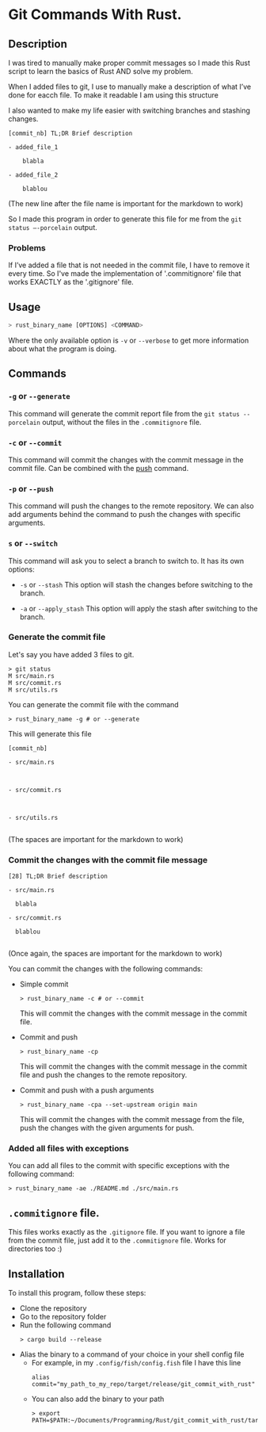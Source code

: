 # Git Commands With Rust.

## Description

I was tired to manually make proper commit messages so I made this Rust script to learn the basics of Rust AND solve my problem.

When I added files to git, I use to manually make a description of what I’ve done for eacch file. To make it readable I am using this structure

I also wanted to make my life easier with switching branches and stashing changes.

```
[commit_nb] TL;DR Brief description

- added_file_1

	blabla

- added_file_2

	blablou

```
(The new line after the file name is important for the markdown to work)

So I made this program in order to generate this file for me from the ```git status –-porcelain``` output.

### Problems

If I’ve added a file that is not needed in the commit file, I have to remove it every time.
So I've made the implementation of '.commitignore' file that works EXACTLY as the '.gitignore' file.



## Usage
```bash
> rust_binary_name [OPTIONS] <COMMAND>
```

Where the only available option is ```-v``` or ```--verbose``` to get more information about what the program is doing.

## Commands

### `-g` or `--generate`
This command will generate the commit report file from the `git status --porcelain` output, without the files in the `.commitignore` file.

### `-c` or `--commit`
This command will commit the changes with the commit message in the commit file.
Can be combined with the [push](#-p-or---push) command.

### `-p` or `--push`
This command will push the changes to the remote repository.
We can also add arguments behind the command to push the changes with specific arguments.

### `s` or `--switch`
This command will ask you to select a branch to switch to.
It has its own options:
- `-s` or `--stash`
  This option will stash the changes before switching to the branch.

- `-a` or `--apply_stash`
  This option will apply the stash after switching to the branch.

### Generate the commit file

Let's say you have added 3 files to git.

```
> git status
M src/main.rs
M src/commit.rs
M src/utils.rs
```

You can generate the commit file with the command

```
> rust_binary_name -g # or --generate
```

This will generate this file

```
[commit_nb]

- src/main.rs



- src/commit.rs



- src/utils.rs


```
(The spaces are important for the markdown to work)

### Commit the changes with the commit file message

```
[28] TL;DR Brief description

- src/main.rs

  blabla

- src/commit.rs

  blablou


```
(Once again, the spaces are important for the markdown to work)

You can commit the changes with the following commands:
- Simple commit
  ```
  > rust_binary_name -c # or --commit
  ```

  This will commit the changes with the commit message in the commit file.

- Commit and push
  ```
  > rust_binary_name -cp
  ```

  This will commit the changes with the commit message in the commit file and push the changes to the remote repository.

- Commit and push with a push arguments
  ```
  > rust_binary_name -cpa --set-upstream origin main
  ```

  This will commit the changes with the commit message from the file, push the changes with the given arguments for push.

### Added all files with exceptions

You can add all files to the commit with specific exceptions with the following command:
```
> rust_binary_name -ae ./README.md ./src/main.rs
```


## `.commitignore` file.

This files works exactly as the `.gitignore` file.
If you want to ignore a file from the commit file, just add it to the `.commitignore` file. Works for directories too :)

## Installation
To install this program, follow these steps:
- Clone the repository
- Go to the repository folder
- Run the following command
  ```
  > cargo build --release
  ```
- Alias the binary to a command of your choice in your shell config file
  - For example, in my `.config/fish/config.fish` file I have this line
    ```
    alias commit="my_path_to_my_repo/target/release/git_commit_with_rust"
    ```
  - You can also add the binary to your path
    ```
    > export PATH=$PATH:~/Documents/Programming/Rust/git_commit_with_rust/target/release
    ```
